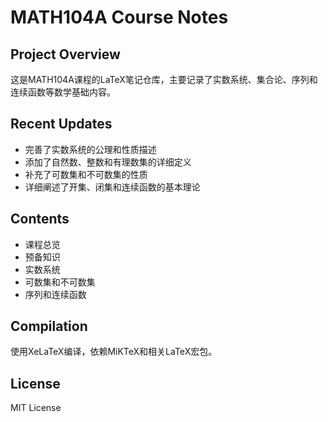 # MATH104A Course Notes

## Project Overview
这是MATH104A课程的LaTeX笔记仓库，主要记录了实数系统、集合论、序列和连续函数等数学基础内容。

## Recent Updates
- 完善了实数系统的公理和性质描述
- 添加了自然数、整数和有理数集的详细定义
- 补充了可数集和不可数集的性质
- 详细阐述了开集、闭集和连续函数的基本理论

## Contents
- 课程总览
- 预备知识
- 实数系统
- 可数集和不可数集
- 序列和连续函数

## Compilation
使用XeLaTeX编译，依赖MiKTeX和相关LaTeX宏包。

## License
MIT License
